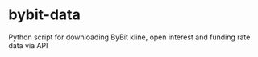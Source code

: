 # bybit-data
Python script for downloading ByBit kline, open interest and funding rate data via API

